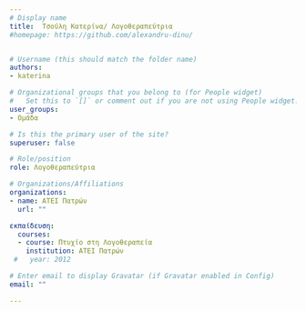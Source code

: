 ```yaml
---
# Display name
title:  Τσούλη Κατερίνα/ Λογοθεραπεύτρια
#homepage: https://github.com/alexandru-dinu/


# Username (this should match the folder name)
authors:
- katerina

# Organizational groups that you belong to (for People widget)
#   Set this to `[]` or comment out if you are not using People widget.
user_groups:
- Ομάδα

# Is this the primary user of the site?
superuser: false

# Role/position
role: Λογοθεραπεύτρια

# Organizations/Affiliations
organizations:
- name: ΑΤΕΙ Πατρών
  url: ""

εκπαίδευση:
  courses:
  - course: Πτυχίο στη Λογοθεραπεία
    institution: ΑΤΕΙ Πατρών
 #   year: 2012

# Enter email to display Gravatar (if Gravatar enabled in Config)
email: ""

---
```

